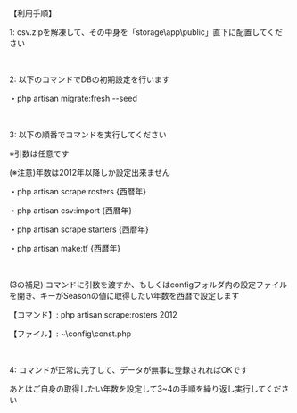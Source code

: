 <p>【利用手順】</p>
<p>1: csv.zipを解凍して、その中身を「storage\app\public」直下に配置してください</p>
<br>
<p>2: 以下のコマンドでDBの初期設定を行います</p>
   <p>・php artisan migrate:fresh --seed</p>
<br>
<p>3: 以下の順番でコマンドを実行してください</p>
   <p>※引数は任意です</p>
   <p>(※注意)年数は2012年以降しか設定出来ません</p>
   <p>・php artisan scrape:rosters {西暦年}</p>
   <p>・php artisan csv:import {西暦年}</p>
   <p>・php artisan scrape:starters {西暦年}</p>
   <p>・php artisan make:tf {西暦年}</p>
<br>
<p>(3の補足) コマンドに引数を渡すか、もしくはconfigフォルダ内の設定ファイルを開き、キーがSeasonの値に取得したい年数を西暦で設定します</p>
   <p>【コマンド】: php artisan scrape:rosters 2012</p>
   <p>【ファイル】: ~\config\const.php</p>
<br>
<p>4: コマンドが正常に完了して、データが無事に登録されればOKです</p>
   <p>あとはご自身の取得したい年数を設定して3~4の手順を繰り返し実行してください</p>